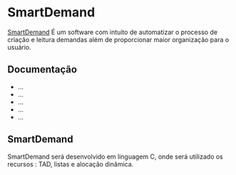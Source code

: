 <div id="Apresentação">
    <h1>SmartDemand</h1>
    <p>
        <a href="https://github.com/SystemOutPrintLeal/ed1-EC-2020-1">SmartDemand</a>
        É um software com intuito de  automatizar  o processo de criação e leitura demandas além de proporcionar maior organização para o usuário. 
    </p>
</div>

<div id="Atributos">
    <h2>Documentação</h2>
        <ul>
            <li>...</li>
            <li>...</li>
            <li>...</li>
            <li>...</li>
            <li>...</li>
        </ul>

   <h2>SmartDemand</h2>
   <p>SmartDemand será desenvolvido em linguagem C, onde será utilizado os recursos : TAD, listas e alocação dinâmica.</p>

 
</div>